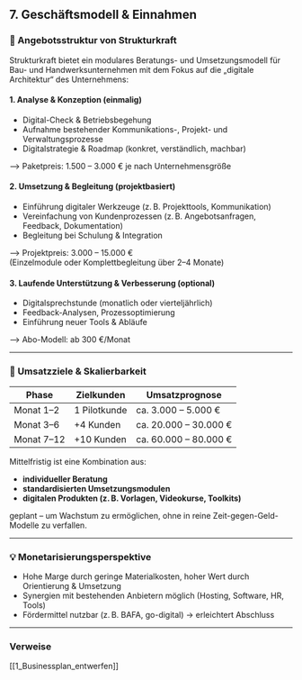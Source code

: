 ## 7. Geschäftsmodell & Einnahmen

### 💼 Angebotsstruktur von Strukturkraft

Strukturkraft bietet ein modulares Beratungs- und Umsetzungsmodell für Bau- und Handwerksunternehmen mit dem Fokus auf die „digitale Architektur“ des Unternehmens:

#### 1. Analyse & Konzeption (einmalig)

- Digital-Check & Betriebsbegehung
- Aufnahme bestehender Kommunikations-, Projekt- und Verwaltungsprozesse
- Digitalstrategie & Roadmap (konkret, verständlich, machbar)

⟶ Paketpreis: 1.500 – 3.000 € je nach Unternehmensgröße

#### 2. Umsetzung & Begleitung (projektbasiert)

- Einführung digitaler Werkzeuge (z. B. Projekttools, Kommunikation)
- Vereinfachung von Kundenprozessen (z. B. Angebotsanfragen, Feedback, Dokumentation)
- Begleitung bei Schulung & Integration

⟶ Projektpreis: 3.000 – 15.000 €  
(Einzelmodule oder Komplettbegleitung über 2–4 Monate)

#### 3. Laufende Unterstützung & Verbesserung (optional)

- Digitalsprechstunde (monatlich oder vierteljährlich)
- Feedback-Analysen, Prozessoptimierung
- Einführung neuer Tools & Abläufe

⟶ Abo-Modell: ab 300 €/Monat

---

### 🧮 Umsatzziele & Skalierbarkeit

| Phase           | Zielkunden   | Umsatzprognose       |
| --------------- | ------------ | --------------------- |
| Monat 1–2       | 1 Pilotkunde | ca. 3.000 – 5.000 €   |
| Monat 3–6       | +4 Kunden    | ca. 20.000 – 30.000 € |
| Monat 7–12      | +10 Kunden   | ca. 60.000 – 80.000 € |

Mittelfristig ist eine Kombination aus:

- **individueller Beratung**
- **standardisierten Umsetzungsmodulen**
- **digitalen Produkten (z. B. Vorlagen, Videokurse, Toolkits)**

geplant – um Wachstum zu ermöglichen, ohne in reine Zeit-gegen-Geld-Modelle zu verfallen.

---

### 💡 Monetarisierungsperspektive

- Hohe Marge durch geringe Materialkosten, hoher Wert durch Orientierung & Umsetzung
- Synergien mit bestehenden Anbietern möglich (Hosting, Software, HR, Tools)
- Fördermittel nutzbar (z. B. BAFA, go-digital) → erleichtert Abschluss



---
### Verweise
[[1_Businessplan_entwerfen]]